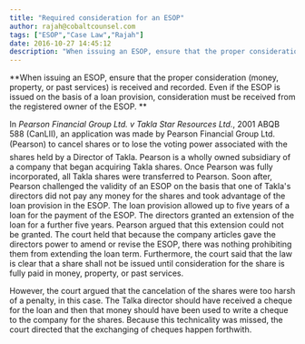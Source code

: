```yaml
---
title: "Required consideration for an ESOP"
author: rajah@cobaltcounsel.com
tags: ["ESOP","Case Law","Rajah"]
date: 2016-10-27 14:45:12
description: "When issuing an ESOP, ensure that the proper consideration (money, property, or past services) is received and recorded. Even if the ESOP is issued on the basis of a loan provision, consideration must..."
---
```


**When issuing an ESOP, ensure that the proper consideration (money, property, or past services) is received and recorded. Even if the ESOP is issued on the basis of a loan provision, consideration must be received from the registered owner of the ESOP. **

In *Pearson Financial Group Ltd. v Takla Star Resources Ltd.*, 2001 ABQB 588 (CanLII), an application was made by Pearson Financial Group Ltd.
 (Pearson) to cancel shares or to lose the voting power associated with the shares held by a Director of Takla. Pearson is a wholly owned subsidiary of a company that began acquiring Takla shares.
Once Pearson was fully incorporated, all Takla shares were transferred to Pearson. Soon after, Pearson challenged the validity of an ESOP on the basis that one of Takla's directors did not pay any money for the shares and took advantage of the loan provision in the ESOP. The loan provision allowed up to five years of a loan for the payment of the ESOP. The directors granted an extension of the loan for a further five years. Pearson argued that this extension could not be granted.
 The court held that because the company articles gave the directors power to amend or revise the ESOP, there was nothing prohibiting them from extending the loan term.
Furthermore, the court said that the law is clear that a share shall not be issued until consideration for the share is fully paid in money, property, or past services.

However, the court argued that the cancelation of the shares were too harsh of a penalty, in this case. The Talka director should have received a cheque for the loan and then that money should have been used to write a cheque to the company for the shares. Because this technicality was missed, the court directed that the exchanging of cheques happen forthwith.